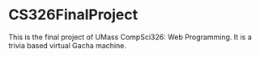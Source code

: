 # CS326FinalProject
This is the final project of UMass CompSci326: Web Programming. It is a trivia based virtual Gacha machine. 
